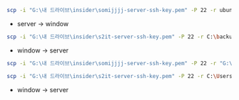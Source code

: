 


```bash
scp -i "G:\내 드라이브\insider\somijjjj-server-ssh-key.pem" -P 22 -r ubuntu@158.180.95.52:/home/ubuntu/all_dump.sql C:\backup
```
- server -> window


```bash
scp -i "G:\내 드라이브\insider\s2it-server-ssh-key.pem" -P 22 -r C:\backup\all_dump.sql ubuntu@144.24.82.57:/home/ubuntu
```
- window -> server



```bash
scp -i "G:\내 드라이브\insider\somijjjj-server-ssh-key.pem" -P 22 -r "G:\내 드라이브\insider\s2it-server-ssh-key.pem" ubuntu@158.180.95.52:/home/ubuntu
```



```bash
scp -i "G:\내 드라이브\insider\s2it-server-ssh-key.pem" -P 22 -r C:\Users\admin\Downloads\inssider.kr_20250908605F8\inssider.kr_20250908605F8.key.pem ubuntu@144.24.82.57:/home/ubuntu
```
- window -> server
